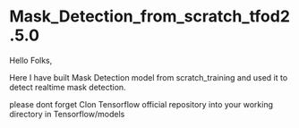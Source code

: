 # Mask_Detection_from_scratch_tfod2.5.0
Hello Folks,

Here I have built Mask Detection model from scratch_training and used it to detect realtime mask detection.

please dont forget Clon Tensorflow official repository into your working directory in  Tensorflow/models
